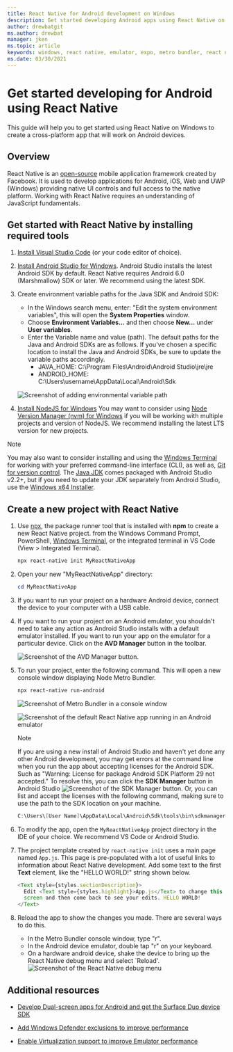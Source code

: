 ```yaml
---
title: React Native for Android development on Windows
description: Get started developing Android apps using React Native on Windows.
author: drewbatgit
ms.author: drewbat 
manager: jken
ms.topic: article
keywords: windows, react native, emulator, expo, metro bundler, react native for android, build android app on windows, develop an android app on windows
ms.date: 03/30/2021
---
```


# Get started developing for Android using React Native

This guide will help you to get started using React Native on Windows to create a cross-platform app that will work on Android devices.

## Overview

React Native is an [open-source](https://github.com/facebook/react-native) mobile application framework created by Facebook. It is used to develop applications for Android, iOS, Web and UWP (Windows) providing native UI controls and full access to the native platform. Working with React Native requires an understanding of JavaScript fundamentals.

## Get started with React Native by installing required tools

1. [Install Visual Studio Code](https://code.visualstudio.com) (or your code editor of choice).

2. [Install Android Studio for Windows](https://developer.android.com/studio). Android Studio installs the latest Android SDK by default. React Native requires Android 6.0 (Marshmallow) SDK or later. We recommend using the latest SDK.

3. Create environment variable paths for the Java SDK and Android SDK:
    - In the Windows search menu, enter: "Edit the system environment variables", this will open the **System Properties** window.
    - Choose **Environment Variables...** and then choose **New...** under **User variables**.
    - Enter the Variable name and value (path). The default paths for the Java and Android SDKs are as follows. If you've chosen a specific location to install the Java and Android SDKs, be sure to update the variable paths accordingly.
        - JAVA_HOME: C:\Program Files\Android\Android Studio\jre\jre
        - ANDROID_HOME: C:\Users\username\AppData\Local\Android\Sdk

    ![Screenshot of adding environmental variable path](../../images/add-environmental-variable-path.png)

4. [Install NodeJS for Windows](https://nodejs.org/en/) You may want to consider using [Node Version Manager (nvm) for Windows](https://github.com/coreybutler/nvm-windows#node-version-manager-nvm-for-windows) if you will be working with multiple projects and version of NodeJS. We recommend installing the latest LTS version for new projects.

> [!NOTE]
> You may also want to consider installing and using the [Windows Terminal](https://www.microsoft.com/p/windows-terminal-preview/9n0dx20hk701?activetab=pivot:overviewtab) for working with your preferred command-line interface (CLI), as well as, [Git for version control](https://git-scm.com/downloads). The [Java JDK](https://www.oracle.com/java/technologies/javase-downloads.html) comes packaged with Android Studio v2.2+, but if you need to update your JDK separately from Android Studio, use the [Windows x64 Installer](https://www.oracle.com/java/technologies/javase-jdk14-downloads.html).

## Create a new project with React Native

1. Use [npx](https://www.npmjs.com/package/npx), the package runner tool that is installed with **npm** to create a new React Native project.  from the Windows Command Prompt, PowerShell, [Windows Terminal](https://www.microsoft.com/p/windows-terminal-preview/9n0dx20hk701?activetab=pivot:overviewtab), or the integrated terminal in VS Code (View > Integrated Terminal).

    ```powershell
    npx react-native init MyReactNativeApp
    ```

2. Open your new "MyReactNativeApp" directory:

    ```powershell
    cd MyReactNativeApp
    ```

3. If you want to run your project on a hardware Android device, connect the device to your computer with a USB cable.

4. If you want to run your project on an Android emulator, you shouldn't need to take any action as Android Studio installs with a default emulator installed. If you want to run your app on the emulator for a particular device. Click on the **AVD Manager** button in the toolbar.

    ![Screenshot of the AVD Manager button](../../images/android-studio-avd-manager.png).

5. To run your project, enter the following command. This will open a new console window displaying Node Metro Bundler.

     ```powershell
    npx react-native run-android
    ```

    ![Screenshot of Metro Bundler in a console window](../../images/metro-bundler-console.png)

    ![Screenshot of the default React Native app running in an Android emulator](../../images/react-native-android-emulator.png)

    > [!NOTE]
    > If you are using a new install of Android Studio and haven't yet done any other Android development, you may get errors at the command line when you run the app about accepting licenses for the Android SDK. Such as "Warning: License for package Android SDK Platform 29 not accepted." To resolve this, you can click the **SDK Manager** button in Android Studio ![Screenshot of the SDK Manager button](../../images/android-studio-sdk-manager.png). Or, you can list and accept the licenses with the following command, making sure to use the path to the SDK location on your machine.

    ```powershell
    C:\Users\[User Name]\AppData\Local\Android\Sdk\tools\bin\sdkmanager --licenses
    ```

6. To modify the app, open the `MyReactNativeApp` project directory in the IDE of your choice. We recommend VS Code or Android Studio. 

7. The project template created by `react-native init` uses a main page named `App.js`. This page is pre-populated with a lot of useful links to information about React Native development. Add some text to the first **Text** element, like the "HELLO WORLD!" string shown below.

    ```javascript
    <Text style={styles.sectionDescription}>
      Edit <Text style={styles.highlight}>App.js</Text> to change this
      screen and then come back to see your edits. HELLO WORLD!
    </Text>
    ```

8. Reload the app to show the changes you made. There are several ways to do this.
    - In the Metro Bundler console window, type "r".
    - In the Android device emulator, double tap "r" on your keyboard.
    - On a hardware android device, shake the device to bring up the React Native debug menu and select `Reload'.
    ![Screenshot of the React Native debug menu](../../images/react-native-debug-menu.png)

## Additional resources

- [Develop Dual-screen apps for Android and get the Surface Duo device SDK](/dual-screen/android/)

- [Add Windows Defender exclusions to improve performance](../../android/defender-settings.md)

- [Enable Virtualization support to improve Emulator performance](../../android/emulator.md#enable-virtualization-support)